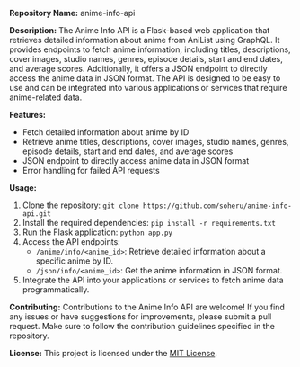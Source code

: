 **Repository Name:** anime-info-api

**Description:**
The Anime Info API is a Flask-based web application that retrieves detailed information about anime from AniList using GraphQL. It provides endpoints to fetch anime information, including titles, descriptions, cover images, studio names, genres, episode details, start and end dates, and average scores. Additionally, it offers a JSON endpoint to directly access the anime data in JSON format. The API is designed to be easy to use and can be integrated into various applications or services that require anime-related data.

**Features:**
- Fetch detailed information about anime by ID
- Retrieve anime titles, descriptions, cover images, studio names, genres, episode details, start and end dates, and average scores
- JSON endpoint to directly access anime data in JSON format
- Error handling for failed API requests

**Usage:**
1. Clone the repository: `git clone https://github.com/soheru/anime-info-api.git`
2. Install the required dependencies: `pip install -r requirements.txt`
3. Run the Flask application: `python app.py`
4. Access the API endpoints:
   - `/anime/info/<anime_id>`: Retrieve detailed information about a specific anime by ID.
   - `/json/info/<anime_id>`: Get the anime information in JSON format.
5. Integrate the API into your applications or services to fetch anime data programmatically.

**Contributing:**
Contributions to the Anime Info API are welcome! If you find any issues or have suggestions for improvements, please submit a pull request. Make sure to follow the contribution guidelines specified in the repository.

**License:**
This project is licensed under the [MIT License](https://opensource.org/licenses/MIT).
